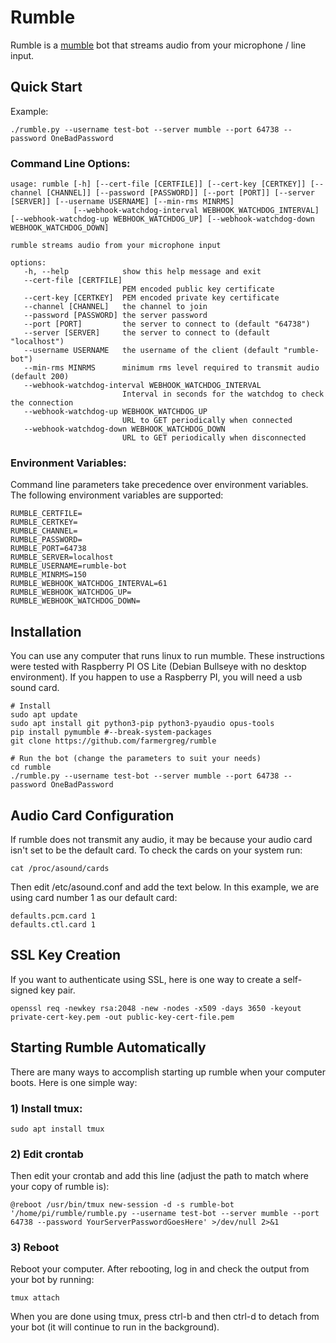 # Rumble

Rumble is a [mumble](https://www.mumble.info/) bot that streams audio from your microphone / line input.

## Quick Start

Example:
````
./rumble.py --username test-bot --server mumble --port 64738 --password OneBadPassword
````

### Command Line Options:
````
usage: rumble [-h] [--cert-file [CERTFILE]] [--cert-key [CERTKEY]] [--channel [CHANNEL]] [--password [PASSWORD]] [--port [PORT]] [--server [SERVER]] [--username USERNAME] [--min-rms MINRMS]
              [--webhook-watchdog-interval WEBHOOK_WATCHDOG_INTERVAL] [--webhook-watchdog-up WEBHOOK_WATCHDOG_UP] [--webhook-watchdog-down WEBHOOK_WATCHDOG_DOWN]

rumble streams audio from your microphone input

options:
   -h, --help            show this help message and exit
   --cert-file [CERTFILE]
                         PEM encoded public key certificate
   --cert-key [CERTKEY]  PEM encoded private key certificate
   --channel [CHANNEL]   the channel to join
   --password [PASSWORD] the server password
   --port [PORT]         the server to connect to (default "64738")
   --server [SERVER]     the server to connect to (default "localhost")
   --username USERNAME   the username of the client (default "rumble-bot")
   --min-rms MINRMS      minimum rms level required to transmit audio (default 200)
   --webhook-watchdog-interval WEBHOOK_WATCHDOG_INTERVAL
                         Interval in seconds for the watchdog to check the connection
   --webhook-watchdog-up WEBHOOK_WATCHDOG_UP
                         URL to GET periodically when connected
   --webhook-watchdog-down WEBHOOK_WATCHDOG_DOWN
                         URL to GET periodically when disconnected
````

### Environment Variables:
Command line parameters take precedence over environment variables.
The following environment variables are supported:

````
RUMBLE_CERTFILE=
RUMBLE_CERTKEY=
RUMBLE_CHANNEL=
RUMBLE_PASSWORD=
RUMBLE_PORT=64738
RUMBLE_SERVER=localhost
RUMBLE_USERNAME=rumble-bot
RUMBLE_MINRMS=150
RUMBLE_WEBHOOK_WATCHDOG_INTERVAL=61
RUMBLE_WEBHOOK_WATCHDOG_UP=
RUMBLE_WEBHOOK_WATCHDOG_DOWN=
````

## Installation

You can use any computer that runs linux to run mumble.
These instructions were tested with Raspberry PI OS Lite (Debian Bullseye with no desktop environment).
If you happen to use a Raspberry PI, you will need a usb sound card.

````
# Install
sudo apt update
sudo apt install git python3-pip python3-pyaudio opus-tools
pip install pymumble #--break-system-packages
git clone https://github.com/farmergreg/rumble

# Run the bot (change the parameters to suit your needs)
cd rumble
./rumble.py --username test-bot --server mumble --port 64738 --password OneBadPassword
````

## Audio Card Configuration

If rumble does not transmit any audio, it may be because your audio card isn't set to be the default card.
To check the cards on your system run:

````
cat /proc/asound/cards
````

Then edit /etc/asound.conf and add the text below.
In this example, we are using card number 1 as our default card:

````
defaults.pcm.card 1
defaults.ctl.card 1
````

## SSL Key Creation

If you want to authenticate using SSL, here is one way to create a self-signed key pair.

````
openssl req -newkey rsa:2048 -new -nodes -x509 -days 3650 -keyout private-cert-key.pem -out public-key-cert-file.pem
````

## Starting Rumble Automatically

There are many ways to accomplish starting up rumble when your computer boots.
Here is one simple way:

### 1) Install tmux:
````
sudo apt install tmux
````

### 2) Edit crontab
Then edit your crontab and add this line (adjust the path to match where your copy of rumble is):

````
@reboot /usr/bin/tmux new-session -d -s rumble-bot '/home/pi/rumble/rumble.py --username test-bot --server mumble --port 64738 --password YourServerPasswordGoesHere' >/dev/null 2>&1
````

### 3) Reboot
Reboot your computer.
After rebooting, log in and check the output from your bot by running:

````
tmux attach
````

When you are done using tmux, press ctrl-b and then ctrl-d to detach from your bot (it will continue to run in the background).

